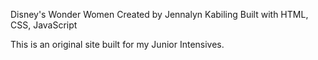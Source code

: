 Disney's Wonder Women
Created by Jennalyn Kabiling
Built with HTML, CSS, JavaScript

This is an original site built for my Junior Intensives. 
